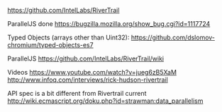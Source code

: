 https://github.com/IntelLabs/RiverTrail

ParallelJS done
https://bugzilla.mozilla.org/show_bug.cgi?id=1117724

Typed Objects (arrays other than Uint32): https://github.com/dslomov-chromium/typed-objects-es7

ParallelJS
https://github.com/IntelLabs/RiverTrail/wiki

Videos
https://www.youtube.com/watch?v=jueg6zB5XaM
http://www.infoq.com/interviews/rick-hudson-rivertrail

API spec is a bit different from Rivertrail current
http://wiki.ecmascript.org/doku.php?id=strawman:data_parallelism